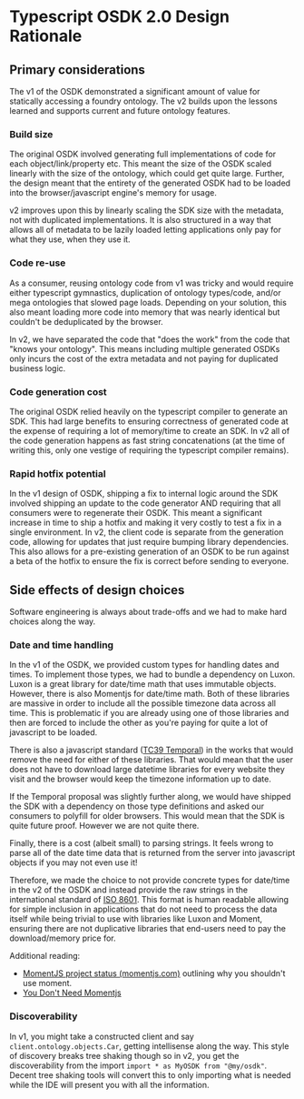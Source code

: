 # Typescript OSDK 2.0 Design Rationale

## Primary considerations

The v1 of the OSDK demonstrated a significant amount of value for statically accessing a foundry ontology. The v2 builds upon the lessons learned and supports current and future ontology features.

### Build size

The original OSDK involved generating full implementations of code for each object/link/property etc. This meant the size of the OSDK scaled linearly with the size of the ontology, which could get quite large. Further, the design meant that the entirety of the generated OSDK had to be loaded into the browser/javascript engine's memory for usage.

v2 improves upon this by linearly scaling the SDK size with the metadata, not with duplicated implementations. It is also structured in a way that allows all of metadata to be lazily loaded letting applications only pay for what they use, when they use it.

### Code re-use

As a consumer, reusing ontology code from v1 was tricky and would require either typescript gymnastics, duplication of ontology types/code, and/or mega ontologies that slowed page loads. Depending on your solution, this also meant loading more code into memory that was nearly identical but couldn't be deduplicated by the browser.

In v2, we have separated the code that "does the work" from the code that "knows your ontology". This means including multiple generated OSDKs only incurs the cost of the extra metadata and not paying for duplicated business logic.

### Code generation cost

The original OSDK relied heavily on the typescript compiler to generate an SDK. This had large benefits to ensuring correctness of generated code at the expense of requiring a lot of memory/time to create an SDK. In v2 all of the code generation happens as fast string concatenations (at the time of writing this, only one vestige of requiring the typescript compiler remains).

### Rapid hotfix potential

In the v1 design of OSDK, shipping a fix to internal logic around the SDK involved shipping an update to the code generator AND requiring that all consumers were to regenerate their OSDK. This meant a significant increase in time to ship a hotfix and making it very costly to test a fix in a single environment. In v2, the client code is separate from the generation code, allowing for updates that just require bumping library dependencies. This also allows for a pre-existing generation of an OSDK to be run against a beta of the hotfix to ensure the fix is correct before sending to everyone.

## Side effects of design choices

Software engineering is always about trade-offs and we had to make hard choices along the way.

### Date and time handling

In the v1 of the OSDK, we provided custom types for handling dates and times. To implement those types, we had to bundle a dependency on Luxon. Luxon is a great library for date/time math that uses immutable objects. However, there is also Momentjs for date/time math. Both of these libraries are massive in order to include all the possible timezone data across all time. This is problematic if you are already using one of those libraries and then are forced to include the other as you're paying for quite a lot of javascript to be loaded.

There is also a javascript standard ([TC39 Temporal](https://github.com/tc39/proposal-temporal)) in the works that would remove the need for either of these libraries. That would mean that the user does not have to download large datetime libraries for every website they visit and the browser would keep the timezone information up to date.

If the Temporal proposal was slightly further along, we would have shipped the SDK with a dependency on those type definitions and asked our consumers to polyfill for older browsers. This would mean that the SDK is quite future proof. However we are not quite there.

Finally, there is a cost (albeit small) to parsing strings. It feels wrong to parse all of the date time data that is returned from the server into javascript objects if you may not even use it!

Therefore, we made the choice to not provide concrete types for date/time in the v2 of the OSDK and instead provide the raw strings in the international standard of [ISO 8601](https://en.wikipedia.org/wiki/ISO_8601). This format is human readable allowing for simple inclusion in applications that do not need to process the data itself while being trivial to use with libraries like Luxon and Moment, ensuring there are not duplicative libraries that end-users need to pay the download/memory price for.

Additional reading:

- [MomentJS project status (momentjs.com)](https://momentjs.com/docs/#/-project-status/) outlining why you shouldn't use moment.
- [You Don't Need Momentjs](https://github.com/you-dont-need/You-Dont-Need-Momentjs/blob/master/README.md)

### Discoverability

In v1, you might take a constructed client and say `client.ontology.objects.Car`, getting intellisense along the way. This style of discovery breaks tree shaking though so in v2, you get the discoverability from the import `import * as MyOSDK from "@my/osdk"`. Decent tree shaking tools will convert this to only importing what is needed while the IDE will present you with all the information.
